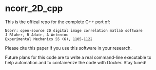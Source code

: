 # ncorr_2D_cpp

This is the offical repo for the complete C++ port of:

```
Ncorr: open-source 2D digital image correlation matlab software
J Blaber, B Adair, A Antoniou
Experimental Mechanics 55 (6), 1105-1122
```

Please cite this paper if you use this software in your research.

Future plans for this code are to write a real command-line executable to help automation and to containerize the code with Docker. Stay tuned!

